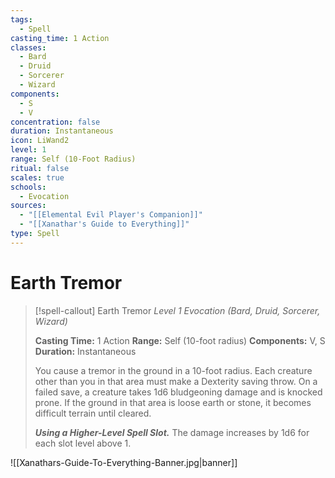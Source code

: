 ```yaml
---
tags:
  - Spell
casting_time: 1 Action
classes:
  - Bard
  - Druid
  - Sorcerer
  - Wizard
components:
  - S
  - V
concentration: false
duration: Instantaneous
icon: LiWand2
level: 1
range: Self (10-Foot Radius)
ritual: false
scales: true
schools:
  - Evocation
sources:
  - "[[Elemental Evil Player's Companion]]"
  - "[[Xanathar's Guide to Everything]]"
type: Spell
---
```


# Earth Tremor

>[!spell-callout] Earth Tremor
>_Level 1 Evocation (Bard, Druid, Sorcerer, Wizard)_
>
>**Casting Time:** 1 Action
>**Range:** Self (10-foot radius)
>**Components:** V, S
>**Duration:** Instantaneous
>
>You cause a tremor in the ground in a 10-foot radius. Each creature other than you in that area must make a Dexterity saving throw. On a failed save, a creature takes 1d6 bludgeoning damage and is knocked prone. If the ground in that area is loose earth or stone, it becomes difficult terrain until cleared.
>
>**_Using a Higher-Level Spell Slot._** The damage increases by 1d6 for each slot level above 1.

![[Xanathars-Guide-To-Everything-Banner.jpg|banner]]
